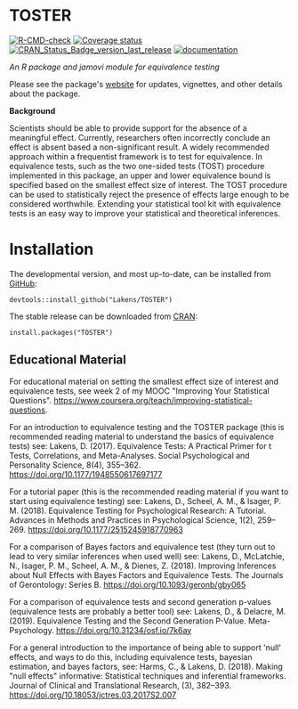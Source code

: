 
# TOSTER
 <!-- badges: start -->
  [![R-CMD-check](https://github.com/Lakens/TOSTER/workflows/R-CMD-check/badge.svg)](https://github.com/Lakens/TOSTER/actions)
  [![Coverage status](https://codecov.io/gh/Lakens/TOSTER/branch/master/graph/badge.svg)](https://codecov.io/github/Lakens/TOSTER?branch=master)
  [![CRAN_Status_Badge_version_last_release](https://www.r-pkg.org/badges/version-last-release/TOSTER)](https://cran.r-project.org/package=TOSTER)
  [![documentation](https://img.shields.io/badge/website-active-blue)](https://aaroncaldwell.us/TOSTERpkg/)
  <!-- badges: end -->

*An R package and jamovi module for equivalence testing*

Please see the package's [website](https://aaroncaldwell.us/TOSTERpkg/) for updates, vignettes, and other details about the package.

**Background**

Scientists should be able to provide support for the absence of a meaningful effect. Currently, researchers often incorrectly conclude an effect is absent based a non-significant result. A widely recommended approach within a frequentist framework is to test for equivalence. In equivalence tests, such as the two one-sided tests (TOST) procedure implemented in this package, an upper and lower equivalence bound is specified based on the smallest effect size of interest. The TOST procedure can be used to statistically reject the presence of effects large enough to be considered worthwhile. Extending your statistical tool kit with equivalence tests is an easy way to improve your statistical and theoretical inferences.

# Installation

The developmental version, and most up-to-date, can be installed from [GitHub](https://github.com/Lakens/TOSTER):

```
devtools::install_github("Lakens/TOSTER")
```

The stable release can be downloaded from [CRAN](https://cran.r-project.org/package=TOSTER):

```
install.packages("TOSTER")
```

## Educational Material

For educational material on setting the smallest effect size of interest and equivalence tests, see week 2 of my MOOC "Improving Your Statistical Questions". https://www.coursera.org/teach/improving-statistical-questions. 

For an introduction to equivalence testing and the TOSTER package (this is recommended reading material to understand the basics of equivalence tests) see: 
Lakens, D. (2017). Equivalence Tests: A Practical Primer for t Tests, Correlations, and Meta-Analyses. Social Psychological and Personality Science, 8(4), 355–362. https://doi.org/10.1177/1948550617697177

For a tutorial paper (this is the recommended reading material if you want to start using equivalence testing) see:
Lakens, D., Scheel, A. M., & Isager, P. M. (2018). Equivalence Testing for Psychological Research: A Tutorial. Advances in Methods and Practices in Psychological Science, 1(2), 259–269. https://doi.org/10.1177/2515245918770963

For a comparison of Bayes factors and equivalence test (they turn out to lead to very similar inferences when used well) see: 
Lakens, D., McLatchie, N., Isager, P. M., Scheel, A. M., & Dienes, Z. (2018). Improving Inferences about Null Effects with Bayes Factors and Equivalence Tests. The Journals of Gerontology: Series B. https://doi.org/10.1093/geronb/gby065

For a comparison of equivalence tests and second generation p-values (equivalence tests are probably a better tool) see: 
Lakens, D., & Delacre, M. (2019). Equivalence Testing and the Second Generation P-Value. Meta-Psychology. https://doi.org/10.31234/osf.io/7k6ay

For a general introduction to the importance of being able to support 'null' effects, and ways to do this, including equivalence tests, bayesian estimation, and bayes factors, see:
Harms, C., & Lakens, D. (2018). Making "null effects" informative: Statistical techniques and inferential frameworks. Journal of Clinical and Translational Research, (3), 382–393. https://doi.org/10.18053/jctres.03.2017S2.007
